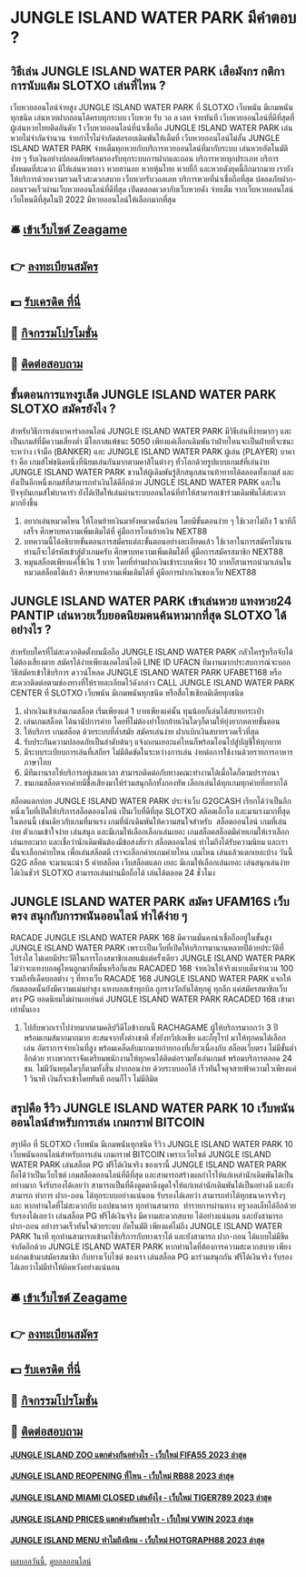 # JUNGLE ISLAND WATER PARK มีคำตอบ ?
## วิธีเล่น JUNGLE ISLAND WATER PARK เสือมังกร กติกาการนับแต้ม SLOTXO เล่นที่ไหน ?
เว็บหวยออนไลน์จ่ายสูง JUNGLE ISLAND WATER PARK ที่ SLOTXO เว็บพนัน มีเกมพนันทุกชนิด เล่นหวยฝากถอนได้ครบทุกระบบ เว็บหวย รับ วอ ล เลท จ่ายทันที เว็บหวยออนไลน์ที่ดีที่สุดที่ผู้เล่นหวยไทยติดอันดับ 1 เว็บหวยออนไลน์ที่น่าเชื่อถือ JUNGLE ISLAND WATER PARK เล่นหวยไม่จำกัดจำนวน จ่ายกำไรไม่จำกัดต่อรอบเดิมพันให้เต็มที่ เว็บหวยออนไลน์ไม่อั้น JUNGLE ISLAND WATER PARK จ่ายเต็มทุกหวยกับบริการหวยออนไลน์ที่มากับระบบ เล่นหวยอัตโนมัติง่าย ๆ รับเงินอย่างปลอดภัยพร้อมรองรับทุกระบบการฝากและถอน บริการหวยทุกประเภท บริการทั้งหมดที่สะดวก มีให้เล่นหวยลาว หวยฮานอย หวยหุ้นไทย หวยยี่กี และหวยดังยุคนี้อีกมากมาย เรายังให้บริการด้วยความรวดเร็วสะดวกสบาย เว็บหวยรับวอลเลท บริการหวยที่น่าเชื่อถือที่สุด ปลอดภัยฝาก-ถอนรวดเร็วผ่านเว็บหวยออนไลน์ที่ดีที่สุด เปิดตลอดเวลากับเว็บหวยดัง จ่ายเต็ม จากเว็บหวยออนไลน์เว็บไหนดีที่สุดในปี 2022 มีหวยออนไลน์ให้เลือกมากที่สุด

## 🛎 [เข้าเว็บไซต์ Zeagame](https://bit.ly/3SdLNi2)
## 👉 [ลงทะเบียนสมัคร](https://bit.ly/3SdLNi2)
## 💵 [รับเครดิต ที่นี่](https://bit.ly/3dyRKHj)
## 👑 [กิจกรรมโปรโมชั่น](https://bit.ly/3dyRKHj)
## 📱 [ติดต่อสอบถาม](https://bit.ly/3dyRKHj)

## ขั้นตอนการแทงรูเล็ต JUNGLE ISLAND WATER PARK SLOTXO สมัครยังไง ?
สำหรับวิธีการเล่นบาคาร่าออนไลน์ JUNGLE ISLAND WATER PARK มีวิธีเล่นที่ง่ายมากๆ และเป็นเกมส์ที่มีความเสี่ยงต่ำ มีโอกาสแพ้ชนะ 5050 เพียงแค่เลือกเดิมพันว่าฝ่ายไหนจะเป็นฝ่ายที่จะชนะระหว่าง เจ้ามือ (BANKER) และ JUNGLE ISLAND WATER PARK ผู้เล่น (PLAYER)
บาคาร่า คือ เกมส์ไพ่ชนิดหนึ่งที่นิยมเล่นกันมากตามคาสิโนต่างๆ ทั่วโลกด้วยรูปแบบเกมส์ที่เล่นง่าย JUNGLE ISLAND WATER PARK ชวนให้ผู้เดิมพันรู้สึกสนุกสนานท้าทายได้ตลอดทั้งเกมส์ และยังเป็นอีกหนึ่งเกมส์ที่สามารถทำเงินได้ดีอีกด้วย JUNGLE ISLAND WATER PARK และในปัจจุบันเกมส์ไพ่บาคาร่า ยังได้เปิดให้เล่นผ่านระบบออนไลน์ที่ทำให้สามารถเข้าร่วมเดิมพันได้สะดวกมากยิ่งขึ้น
1. อยากเล่นหมวดไหน ให้โอนย้ายเงินมายังหมวดนั้นก่อน โดยมีขั้นตอนง่าย ๆ ใช้เวลาไม่ถึง 1 นาทีก็เสร็จ ศึกษาบทความเพิ่มเติมได้ที่ คู่มือการโอนย้ายเงิน NEXT88
2. บทความนี้ได้อธิบายขั้นตอนการสมัครแต่ละขั้นตอนอย่างละเอียดแล้ว ใช้เวลาในการสมัครไม่นาน ท่านก็จะได้รหัสเข้าสู่ตัวเกมครับ ศึกษาบทความเพิ่มเติมได้ที่ คู่มือการสมัครสมาชิก NEXT88
3. หมุนสล็อตเพียงแค่ใช้เงิน 1 บาท โดยที่ท่านฝากเงินเข้าระบบเพียง 10 บาทก็สามารถนำมาเล่นในหมวดสล็อตได้แล้ว ศึกษาบทความเพิ่มเติมได้ที่ คู่มือการฝากเงินของเว็บ NEXT88

## JUNGLE ISLAND WATER PARK เข้าเล่นหวย แทงหวย24 PANTIP เล่นหวยเว็บยอดนิยมคนค้นหามากที่สุด SLOTXO ได้อย่างไร ?
สำหรับบใครที่ไม่สะดวกติดตั้งบนมือถือ JUNGLE ISLAND WATER PARK กลัวใครรู้หรือจับได้ ไม่ต้องเสี่ยงตาย สมัครได้ง่ายเพียงแอดไลน์ไอดี LINE ID UFACN ทีมงานมากประสบการณ์จะบอกวิธีสมัครเข้าใช้บริการ ดววน์โหลด JUNGLE ISLAND WATER PARK UFABET168 หรือสะดวกติดต่อตามช่องทางที่ให้รายละเอียดไว้ดังกล่าว CALL JUNGLE ISLAND WATER PARK CENTER ที่ SLOTXO เว็บพนัน มีเกมพนันทุกชนิด หรือสื่อโซเชียลมิเดียทุกชนิด
1. ฝากเงินเข้าเล่นเกมสล็อต เริ่มเพียงแต่ 1 บาทเพียงแค่นั้น ทุนน้อยก็เล่นได้สบายกระเป๋า
2. เล่นเกมสล็อต ได้นานัปการค่าย โดยที่ไม่ต้องทำโยกย้ายเงินใดๆก็ตามให้ยุ่งยากหลายขั้นตอน
3. ให้บริการ เกมสล็อต ด้วยระบบที่ล้ำสมัย สมัครเล่นง่าย ฝากเบิกเงินสบายรวดเร็วที่สุด
4. รับประกันความปลอดภัยเป็นลำดับต้นๆ แจ้งถอนเยอะแค่ไหนก็พร้อมโอนไปสู่บัญชีให้ทุกบาท
5. มีระบบระเบียบการเล่นที่เสถียร ไม่มีติดขัดในระหว่างการเล่น ง่ายต่อการใช้งานด้วยรายการอาหารภาษาไทย
6. มีทีมงานรอให้บริการอยู่เสมอเวลา สามารถติดต่อกับทางคณะทำงานได้เมื่อใดก็ตามปรารถนา
7. ขนเกมสล็อตจากค่ายมีชื่อเสียงมาให้ร่วมสนุกอีกทั้งกองทัพ เลือกเล่นได้ทุกเกมทุกค่ายที่อยากได้

สล็อตแตกบ่อย JUNGLE ISLAND WATER PARK ประจำเว็บ G2GCASH เรียกได้ว่าเป็นอีกหนึ่งเว็บที่เปิดให้บริการสล็อตออนไลน์ เป็นเว็บที่ดีที่สุด SLOTXO สล็อตเอ็กโอ และมาแรงมากที่สุดในตอนนี้ เช่นเดียวกับเกมที่มาแรง เกมที่นักเดิมพันให้ความสนใจสำหรับ  สล็อตออนไลน์ เกมที่เล่นง่าย ตัวเกมเข้าใจง่าย เล่นสนุก และมีเกมให้เลือกเลือกเล่นเยอะ เกมสล็อตสล็อตมีค่ายเกมให้เราเลือกเล่นเยอะมาก และเชื่อว่านักเดิมพันต้องมีข้อสงสัยว่า สล็อตออนไลน์ ทำไมถึงได้รับความนิยม และเรานั้นจะเลือกค่ายไหน เพื่อเล่นสล็อตดี เราจะเลือกค่ายเกมค่ายไหน เกมไหน เล่นแล้วแตกเยอะบ้าง วันนี้ G2G สล็อต จะมาแนะนำ 5 ค่ายสล็อต เว็บสล็อตแตก เยอะ มีเกมให้เลือกเล่นเยอะ เล่นสนุกเล่นง่าย ได้เงินชัวร์ SLOTXO สามารถเล่นผ่านมือถือได้ เล่นได้ตลอด 24 ชั่วโมง

## JUNGLE ISLAND WATER PARK สมัคร UFAM16S เว็บตรง สนุกกับการพนันออนไลน์ ทำได้ง่าย ๆ
RACADE JUNGLE ISLAND WATER PARK 168 มีความมั่นคงน่าเชื่อถืออยู่ในขั้นสูง JUNGLE ISLAND WATER PARK เพราะเป็นเว็บที่เปิดให้บริการมานานหลายปีด้วยประวัติที่โปร่งใส ไม่เคยมีประวัติในการโกงสมาชิกเลยแม้แต่ครั้งเดียว JUNGLE ISLAND WATER PARK ไม่ว่าจะแทงบอลคู่ไหนถูกมากี่หมื่นหรือกี่แสน RACADED 168 จ่ายเงินให้จริงแบบเต็มจำนวน 100 รวมถึงทีเด็ดบอลต่าง ๆ ที่ทางเว็บ RACADE 168 JUNGLE ISLAND WATER PARK แจกให้กันตลอดนั้นยังมีความแม่นยำสูง แทงบอลเข้าทุกบิล ถูกรางวัลกันได้ทุกคู่ ทุกลีก แค่สมัครสมาชิกเว็บตรง PG ยอดนิยมไม่ผ่านเอเย่นต์ JUNGLE ISLAND WATER PARK RACADED 168 เข้ามาเท่านั้นเอง
1. ไปกับพวกเราไปง่ายมากตามคลิปวีดีโอข้างบนนี้ RACHAGAME ผู้ให้บริการมากกว่า 3 ปี พร้อมเกมส์มากมากมาย สะสมจากทั้งต่างชาติ ทั้งยังทวีปเอเชีย และก็ยุโรป มาให้ทุกคนได้เลือกเล่น อัตราการจ่ายเงินที่สูง พร้อมเคล็ดลับมากมายก่ายกองที่เกี่ยวเนื่องกับ สล็อตเว็บตรง ไม่มีขั้นต่ำ อีกด้วย ทางพวกเราจัดเตรียมพนักงานให้ทุกคนได้ติดต่อรวมทั้งเล่นเกมส์ พร้อมบริการตลอด 24 ชม. ไม่มีวันหยุดใดๆก็ตามทั้งสิ้น ฝากถอนง่าย ด้วยระบบออโต้ เร็วทันใจดุจสายฟ้าความไวเพียงแค่ 1 วินาที เงินก็จะเข้าโดยทันที ถอนก็ไว ไม่มีลิมิต

## สรุปคือ รีวิว JUNGLE ISLAND WATER PARK 10 เว็บพนันออนไลน์สำหรับการเล่น เกมกราฟ BITCOIN
สรุปคือ ที่ SLOTXO เว็บพนัน มีเกมพนันทุกชนิด รีวิว JUNGLE ISLAND WATER PARK 10 เว็บพนันออนไลน์สำหรับการเล่น เกมกราฟ BITCOIN เพราะเว็บไซต์ JUNGLE ISLAND WATER PARK เล่นสล็อต PG ฟรีได้เงินจริง ของเรานี้ JUNGLE ISLAND WATER PARK ถือได้ว่าเป็นเว็บไซต์ เกมสล็อตออนไลน์ที่ดีที่สุด และสามารถสร้างผลกำไรให้แก่เหล่านักเดิมพันได้เป็นอย่างมาก จึงรับรองได้เลยว่า สามารถเป็นที่ดึงดูดตาดึงดูดใจให้แก่เหล่านักเดิมพันได้เป็นอย่างดี และยังสามารถ ทำการ ฝาก-ถอน ได้ทุกระบบอย่างแน่นอน รับรองได้เลยว่า สามารถทำได้ทุกธนาคารจริงๆและ หากท่านใดที่ไม่สะดวกกับ แอปธนาคาร ทุกท่านสามารถ  ทำรายการผ่านทาง ทรูวอลเล็ทได้อีกด้วย รับรองได้เลยว่า เล่นสล็อต PG ฟรีได้เงินจริง มีความสะดวกสบาย ได้อย่างแน่นอน และยังสามารถ ฝาก-ถอน อย่างรวดเร็วทันใจด้วยระบบ อัตโนมัติ เพียงแค่ไม่ถึง JUNGLE ISLAND WATER PARK 1นาที ทุกท่านสามารถเข้ามาใช้บริการกับทางเราได้ และยังสามารถ ฝาก-ถอน ได้แบบไม่มีขีดจำกัดอีกด้วย JUNGLE ISLAND WATER PARK หากท่านใดที่ต้องการความสะดวกสบาย เพียงแค่กดเข้ามาสมัครสมาชิก กับทางเว็บไซต์ ของเรา เล่นสล็อต PG มาร่วมสนุกกัน ฟรีได้เงินจริง รับรองได้เลยว่าไม่มีทำให้ผิดหวังอย่างแน่นอน

## 🛎 [เข้าเว็บไซต์ Zeagame](https://bit.ly/3SdLNi2)
## 👉 [ลงทะเบียนสมัคร](https://bit.ly/3SdLNi2)
## 💵 [รับเครดิต ที่นี่](https://bit.ly/3dyRKHj)
## 👑 [กิจกรรมโปรโมชั่น](https://bit.ly/3dyRKHj)
## 📱 [ติดต่อสอบถาม](https://bit.ly/3dyRKHj)

#### [JUNGLE ISLAND ZOO แตกต่างกันอย่างไร - เว็บใหม่ FIFA55 2023 ล่าสุด](https://atom.io/themes/jungle%20island%20zoo%20แตกต่างกันอย่างไร%20-%20เว็บใหม่%20fifa55%202023%20ล่าสุด)
#### [JUNGLE ISLAND REOPENING ที่ไหน - เว็บใหม่ RB88 2023 ล่าสุด](https://atom.io/themes/jungle%20island%20reopening%20ที่ไหน%20-%20เว็บใหม่%20rb88%202023%20ล่าสุด)
#### [JUNGLE ISLAND MIAMI CLOSED เล่นยังไง - เว็บใหม่ TIGER789 2023 ล่าสุด](https://atom.io/themes/jungle%20island%20miami%20closed%20เล่นยังไง%20-%20เว็บใหม่%20tiger789%202023%20ล่าสุด)
#### [JUNGLE ISLAND PRICES แตกต่างกันอย่างไร - เว็บใหม่ VWIN 2023 ล่าสุด](https://atom.io/themes/jungle%20island%20prices%20แตกต่างกันอย่างไร%20-%20เว็บใหม่%20vwin%202023%20ล่าสุด)
#### [JUNGLE ISLAND MENU ทำไมถึงนิยม - เว็บใหม่ HOTGRAPH88 2023 ล่าสุด](https://atom.io/themes/jungle%20island%20menu%20ทำไมถึงนิยม%20-%20เว็บใหม่%20hotgraph88%202023%20ล่าสุด)

[ผลบอลวันนี้](https://siamsport.tv "ผลบอลวันนี้"), [ดูบอลออนไลน์](https://siamsport.tv/ดูบอลสด "ดูบอลออนไลน์")